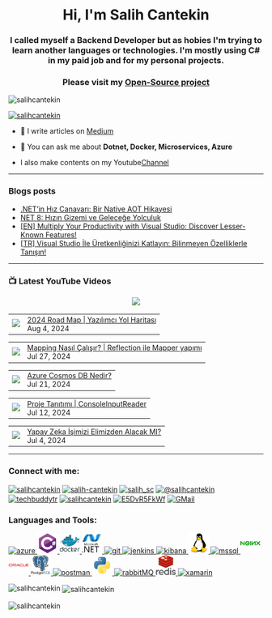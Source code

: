 <h1 align="center">Hi, I'm Salih Cantekin</h1>
<h3 align="center">I called myself a Backend Developer but as hobies I'm trying to learn another languages or technologies. I'm mostly using C# in my paid job and for my personal projects.</h3>

<h3 align="center">
Please visit my <a href="https://github.com/TechBuddyTR/TechBuddy.Extensions"> Open-Source project</a>
</h3>
  
<p align="left"> <img src="https://komarev.com/ghpvc/?username=salihcantekin&label=Profile%20views&color=0e75b6&style=flat" alt="salihcantekin" /> </p>

<p align="left"> <a href="https://twitter.com/salihcantekin" target="blank"><img src="https://img.shields.io/twitter/follow/salihcantekin?logo=twitter&style=for-the-badge" alt="salihcantekin" /></a> </p>

- 📝 I write articles on [Medium](https://salihcantekin.medium.com)

- 💬 You can ask me about **Dotnet, Docker, Microservices, Azure**

- I also make contents on my Youtube[Channel](https://www.youtube.com/c/TechBuddyTR)

----

### Blogs posts
<!-- BLOG-POST-LIST:START -->
- [.NET’in Hız Canavarı: Bir Native AOT Hikayesi](https://salihcantekin.medium.com/netin-h%C4%B1z-canavar%C4%B1-bir-native-aot-hikayesi-5c9f17ba7dc0?source=rss-5c4e866ce6ec------2)
- [NET 8: Hızın Gizemi ve Geleceğe Yolculuk](https://salihcantekin.medium.com/net-8-h%C4%B1z%C4%B1n-gizemi-ve-gelece%C4%9Fe-yolculuk-4055eb70e810?source=rss-5c4e866ce6ec------2)
- [[EN] Multiply Your Productivity with Visual Studio: Discover Lesser-Known Features!](https://salihcantekin.medium.com/en-multiply-your-productivity-with-visual-studio-discover-lesser-known-features-19572b7274e3?source=rss-5c4e866ce6ec------2)
- [[TR] Visual Studio İle Üretkenliğinizi Katlayın: Bilinmeyen Özelliklerle Tanışın!](https://salihcantekin.medium.com/tr-visual-studio-i%CC%87le-%C3%BCretkenli%C4%9Finizi-katlay%C4%B1n-bilinmeyen-%C3%B6zelliklerle-tan%C4%B1%C5%9F%C4%B1n-e02bf453993c?source=rss-5c4e866ce6ec------2)
<!-- BLOG-POST-LIST:END -->

---

### 📺 Latest YouTube Videos

<div align="center">

[<img src="https://img.shields.io/badge/-Subscribe-red?style=for-the-badge&logo=youtube&logoColor=white"/>](https://www.youtube.com/c/TechBuddyTR?sub_confirmation=1)

</div>

<!-- YOUTUBE:START --><table><tr><td><a href="https://www.youtube.com/watch?v=N_tzyEnDmq0"><img width="140px" src="https://i.ytimg.com/vi/N_tzyEnDmq0/mqdefault.jpg"></a></td>
<td><a href="https://www.youtube.com/watch?v=N_tzyEnDmq0">2024 Road Map | Yazılımcı Yol Haritası</a><br/>Aug 4, 2024</td></tr></table>
<table><tr><td><a href="https://www.youtube.com/watch?v=UCd8f7SK0MY"><img width="140px" src="https://i.ytimg.com/vi/UCd8f7SK0MY/mqdefault.jpg"></a></td>
<td><a href="https://www.youtube.com/watch?v=UCd8f7SK0MY">Mapping Nasıl Çalışır? | Reflection ile Mapper yapımı</a><br/>Jul 27, 2024</td></tr></table>
<table><tr><td><a href="https://www.youtube.com/watch?v=7zRzLxBXfCQ"><img width="140px" src="https://i.ytimg.com/vi/7zRzLxBXfCQ/mqdefault.jpg"></a></td>
<td><a href="https://www.youtube.com/watch?v=7zRzLxBXfCQ">Azure Cosmos DB Nedir?</a><br/>Jul 21, 2024</td></tr></table>
<table><tr><td><a href="https://www.youtube.com/watch?v=Fgxf9ygjHE0"><img width="140px" src="https://i.ytimg.com/vi/Fgxf9ygjHE0/mqdefault.jpg"></a></td>
<td><a href="https://www.youtube.com/watch?v=Fgxf9ygjHE0">Proje Tanıtımı | ConsoleInputReader</a><br/>Jul 12, 2024</td></tr></table>
<table><tr><td><a href="https://www.youtube.com/watch?v=vYUPqsIIeOk"><img width="140px" src="https://i.ytimg.com/vi/vYUPqsIIeOk/mqdefault.jpg"></a></td>
<td><a href="https://www.youtube.com/watch?v=vYUPqsIIeOk">Yapay Zeka İşimizi Elimizden Alacak MI?</a><br/>Jul 4, 2024</td></tr></table>
<!-- YOUTUBE:END -->

---

<h3 align="left">Connect with me:</h3>
<p align="left">
<a href="https://twitter.com/salihcantekin" target="blank"><img align="center" src="https://raw.githubusercontent.com/rahuldkjain/github-profile-readme-generator/master/src/images/icons/Social/twitter.svg" alt="salihcantekin" height="30" width="40" /></a>
<a href="https://linkedin.com/in/salih-cantekin" target="blank"><img align="center" src="https://raw.githubusercontent.com/rahuldkjain/github-profile-readme-generator/master/src/images/icons/Social/linked-in-alt.svg" alt="salih-cantekin" height="30" width="40" /></a>
<a href="https://instagram.com/salih_sc" target="blank"><img align="center" src="https://raw.githubusercontent.com/rahuldkjain/github-profile-readme-generator/master/src/images/icons/Social/instagram.svg" alt="salih_sc" height="30" width="40" /></a>
<a href="https://medium.com/@salihcantekin" target="blank"><img align="center" src="https://raw.githubusercontent.com/rahuldkjain/github-profile-readme-generator/master/src/images/icons/Social/medium.svg" alt="@salihcantekin" height="30" width="40" /></a>
<a href="https://www.youtube.com/c/techbuddytr" target="blank"><img align="center" src="https://raw.githubusercontent.com/rahuldkjain/github-profile-readme-generator/master/src/images/icons/Social/youtube.svg" alt="techbuddytr" height="30" width="40" /></a>
<a href="https://www.hackerrank.com/salihcantekin" target="blank"><img align="center" src="https://raw.githubusercontent.com/rahuldkjain/github-profile-readme-generator/master/src/images/icons/Social/hackerrank.svg" alt="salihcantekin" height="30" width="40" /></a>
<a href="https://discord.gg/E5DvR5FkWf" target="blank"><img align="center" src="https://raw.githubusercontent.com/rahuldkjain/github-profile-readme-generator/master/src/images/icons/Social/discord.svg" alt="E5DvR5FkWf" height="30" width="40" /></a>
<a href="mailto:salihcantekin@gmail.com" target="blank"><img align="center" src="https://img.shields.io/badge/Gmail-D14836?style=for-the-badge&logo=gmail&logoColor=white" alt="GMail"/></a>
  
  
  
</p>

<h3 align="left">Languages and Tools:</h3>
<p align="left"> <a href="https://azure.microsoft.com/en-in/" target="_blank" rel="noreferrer"> <img src="https://www.vectorlogo.zone/logos/microsoft_azure/microsoft_azure-icon.svg" alt="azure" width="40" height="40"/> </a> <a href="https://www.w3schools.com/cs/" target="_blank" rel="noreferrer"> <img src="https://raw.githubusercontent.com/devicons/devicon/master/icons/csharp/csharp-original.svg" alt="csharp" width="40" height="40"/> </a> <a href="https://www.docker.com/" target="_blank" rel="noreferrer"> <img src="https://raw.githubusercontent.com/devicons/devicon/master/icons/docker/docker-original-wordmark.svg" alt="docker" width="40" height="40"/> </a> <a href="https://dotnet.microsoft.com/" target="_blank" rel="noreferrer"> <img src="https://raw.githubusercontent.com/devicons/devicon/master/icons/dot-net/dot-net-original-wordmark.svg" alt="dotnet" width="40" height="40"/> </a> <a href="https://git-scm.com/" target="_blank" rel="noreferrer"> <img src="https://www.vectorlogo.zone/logos/git-scm/git-scm-icon.svg" alt="git" width="40" height="40"/> </a> <a href="https://www.jenkins.io" target="_blank" rel="noreferrer"> <img src="https://www.vectorlogo.zone/logos/jenkins/jenkins-icon.svg" alt="jenkins" width="40" height="40"/> </a> <a href="https://www.elastic.co/kibana" target="_blank" rel="noreferrer"> <img src="https://www.vectorlogo.zone/logos/elasticco_kibana/elasticco_kibana-icon.svg" alt="kibana" width="40" height="40"/> </a> <a href="https://www.linux.org/" target="_blank" rel="noreferrer"> <img src="https://raw.githubusercontent.com/devicons/devicon/master/icons/linux/linux-original.svg" alt="linux" width="40" height="40"/> </a> <a href="https://www.microsoft.com/en-us/sql-server" target="_blank" rel="noreferrer"> <img src="https://www.svgrepo.com/show/303229/microsoft-sql-server-logo.svg" alt="mssql" width="40" height="40"/> </a> <a href="https://www.nginx.com" target="_blank" rel="noreferrer"> <img src="https://raw.githubusercontent.com/devicons/devicon/master/icons/nginx/nginx-original.svg" alt="nginx" width="40" height="40"/> </a> <a href="https://www.oracle.com/" target="_blank" rel="noreferrer"> <img src="https://raw.githubusercontent.com/devicons/devicon/master/icons/oracle/oracle-original.svg" alt="oracle" width="40" height="40"/> </a> <a href="https://www.postgresql.org" target="_blank" rel="noreferrer"> <img src="https://raw.githubusercontent.com/devicons/devicon/master/icons/postgresql/postgresql-original-wordmark.svg" alt="postgresql" width="40" height="40"/> </a> <a href="https://postman.com" target="_blank" rel="noreferrer"> <img src="https://www.vectorlogo.zone/logos/getpostman/getpostman-icon.svg" alt="postman" width="40" height="40"/> </a> <a href="https://www.python.org" target="_blank" rel="noreferrer"> <img src="https://raw.githubusercontent.com/devicons/devicon/master/icons/python/python-original.svg" alt="python" width="40" height="40"/> </a> <a href="https://www.rabbitmq.com" target="_blank" rel="noreferrer"> <img src="https://www.vectorlogo.zone/logos/rabbitmq/rabbitmq-icon.svg" alt="rabbitMQ" width="40" height="40"/> </a> <a href="https://redis.io" target="_blank" rel="noreferrer"> <img src="https://raw.githubusercontent.com/devicons/devicon/master/icons/redis/redis-original-wordmark.svg" alt="redis" width="40" height="40"/> </a> <a href="https://dotnet.microsoft.com/apps/xamarin" target="_blank" rel="noreferrer"> <img src="https://raw.githubusercontent.com/detain/svg-logos/780f25886640cef088af994181646db2f6b1a3f8/svg/xamarin.svg" alt="xamarin" width="40" height="40"/> </a> </p>

<p><img align="left" src="https://github-readme-stats.vercel.app/api/top-langs?username=salihcantekin&show_icons=true&locale=en&layout=compact" alt="salihcantekin" /></p>

<p>&nbsp;<img align="center" src="https://github-readme-stats.vercel.app/api?username=salihcantekin&show_icons=true&locale=en" alt="salihcantekin" /></p>

<p><img align="center" src="https://github-readme-streak-stats.herokuapp.com/?user=salihcantekin&" alt="salihcantekin" /></p>
